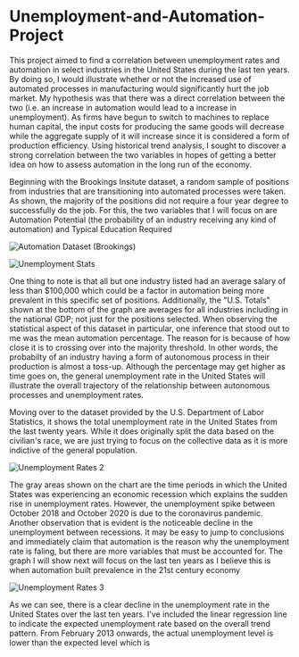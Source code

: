 # Unemployment-and-Automation-Project

This project aimed to find a correlation between unemployment rates and automation in select industries in the United States during the last ten years. By doing so, I would illustrate whether or not the increased use of automated processes in manufacturing would significantly hurt the job market. My hypothesis was that there was a direct correlation between the two (i.e. an increase in automation would lead to a increase in unemployment). As firms have begun to switch to machines to replace human capital, the input costs for producing the same goods will decrease while the aggregate supply of it will increase since it is considered a form of production efficiency. Using historical trend analysis, I sought to discover a strong correlation between the two variables in hopes of getting a better idea on how to assess automation in the long run of the economy.

Beginning with the Brookings Insitute dataset, a random sample of positions from industries that are transitioning into automated processes were taken. As shown, the majority of the positions did not require a four year degree to successfully do the job. For this, the two variables that I will focus on are Automation Potential (the probability of an industry receiving any kind of automation) and Typical Education Required

![Automation Dataset (Brookings)](https://user-images.githubusercontent.com/95776460/210184576-3627ae98-22df-41a6-8164-e921e85c3ca3.png)

![Unemployment Stats](https://user-images.githubusercontent.com/95776460/210270098-59d3afe0-5fd0-48be-9eb1-7992e9aee9d6.png) 

One thing to note is that all but one industry listed had an average salary of less than $100,000 which could be a factor in automation being more prevalent in this specific set of positions. Additionally, the "U.S. Totals" shown at the bottom of the graph are averages for all industries including in the national GDP; not just for the positions selected. When observing the statistical aspect of this dataset in particular, one inference that stood out to me was the mean automation percentage. The reason for is because of how close it is to crossing over into the majority threshold. In other words, the probabilty of an industry having a form of autonomous process in their production is almost a toss-up. Although the percentage may get higher as time goes on, the general unemployment rate in the United States will illustrate the overall trajectory of the relationship between autonomous processes and unemployment rates.

Moving over to the dataset provided by the U.S. Department of Labor Statistics, it shows the total unemployment rate in the United States from the last twenty years. While it does originally split the data based on the civilian's race, we are just trying to focus on the collective data as it is more indictive of the general population.

![Unemployment Rates 2](https://user-images.githubusercontent.com/95776460/210268559-5841f481-2dea-4653-8a3e-8805893cb1c2.png)

The gray areas shown on the chart are the time periods in which the United States was experiencing an economic recession which explains the sudden rise in unemployment rates. However, the unemployment spike between October 2018 and October 2020 is due to the coronavirus pandemic. Another observation that is evident is the noticeable decline in the unemployment between recessions. It may be easy to jump to conclusions and immediately claim that automation is the reason why the unemployment rate is faling, but there are more variables that must be accounted for. The graph I will show next will focus on the last ten years as I believe this is when automation built prevalence in the 21st century economy

![Unemployment Rates 3](https://user-images.githubusercontent.com/95776460/210424332-0d0242bf-4d46-495c-bc50-f77d2a6be50b.png)

As we can see, there is a clear decline in the unemployment rate in the United States over the last ten years. I've included the linear regression line to indicate the expected unemployment rate based on the overall trend pattern. From February 2013 onwards, the actual unemployment level is lower than the expected level which is 
